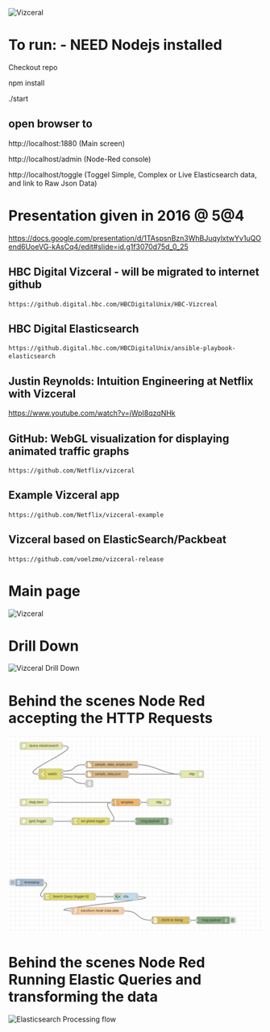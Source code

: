 ![Vizceral](vizceral-main-page.png?raw=true)
# To run:  - NEED Nodejs installed

Checkout repo

npm install

./start

## open browser to 

http://localhost:1880   (Main screen)

http://localhost/admin     (Node-Red console)

http://localhost/toggle    (Toggel Simple, Complex or Live Elasticsearch data, and link to Raw Json Data)



# Presentation given in 2016 @ 5@4

https://docs.google.com/presentation/d/1TAspsnBzn3WhBJuqylxtwYv1uQOend6UoeVG-kAsCq4/edit#slide=id.g1f3070d75d_0_25



## HBC Digital Vizceral - will be migrated to internet github
	https://github.digital.hbc.com/HBCDigitalUnix/HBC-Vizcreal

## HBC Digital Elasticsearch
	https://github.digital.hbc.com/HBCDigitalUnix/ansible-playbook-elasticsearch

## Justin Reynolds: Intuition Engineering at Netflix with Vizceral 
https://www.youtube.com/watch?v=jWpI8qzqNHk

## GitHub: WebGL visualization for displaying animated traffic graphs
	https://github.com/Netflix/vizceral

## Example Vizceral app
	https://github.com/Netflix/vizceral-example

## Vizceral based on ElasticSearch/Packbeat
	https://github.com/voelzmo/vizceral-release
# Main page

![Vizceral](vizceral-main-page.png)

# Drill Down
![Vizceral Drill Down](vizceral-drill-down.png)

# Behind the scenes Node Red accepting the HTTP Requests
![Node-Red Basic Flow](/images/basicflow.png)

# Behind the scenes Node Red Running Elastic Queries and transforming the data
![Elasticsearch Processing flow](Elasstic-Flow.png)
